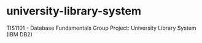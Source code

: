 # university-library-system
TIS1101 - Database Fundamentals Group Project: University Library System (IBM DB2)
